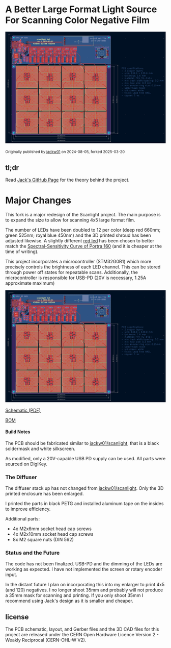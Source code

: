 # A Better Large Format Light Source For Scanning Color Negative Film

![](pcb/pcb.png)

<small>Originally published by [jackw01](https://github.com/jackw01/scanlight) on 2024-08-05, forked 2025-03-20</small>

## tl;dr

Read [Jack's GitHub Page](https://jackw01.github.io/scanlight/) for the theory behind the project.


# Major Changes

This fork is a major redesign of the Scanlight project. 
The main purpose is to expand the size to allow for scanning 4x5 large format film. 

The number of LEDs have been doubled to 12 per color (deep red 660nm; green 525nm; royal blue 450nm) and the 3D printed shroud has been adjusted likewise.
A slightly different [red led](https://www.digikey.ch/en/products/detail/lumileds/L1SP-DRD0002800000/9805570) has been chosen 
to better match the [Spectral-Sensitivity Curve of Portra 160](https://business.kodakmoments.com/sites/default/files/files/resources/e4051_Portra_160.pdf) (and it is cheaper at the time of writing).

This project incorporates a microcontroller (STM32G0B1) which more precisely controls the brightness of each LED channel.
This can be stored through power off states for repeatable scans. 
Additionally, the microcontroller is responsible for USB-PD (20V is necessary, 1.25A approximate maximum)

![](pcb/pcb.png)

[Schematic (PDF)](pcb/schematic.pdf)

[BOM](pcb/bom/ibom.html)

#### Build Notes

The PCB should be fabricated similar to [jackw01/scanlight](https://github.com/jackw01/scanlight), that is a black soldermask and white silkscreen. 

As modified, only a 20V-capable USB PD supply can be used. All parts were sourced on DigiKey.

### The Diffuser

The diffuser stack up has not changed from [jackw01/scanlight](https://github.com/jackw01/scanlight).
Only the 3D printed enclosure has been enlarged. 

I printed the parts in black PETG and installed aluminum tape on the insides to improve efficiency.

Additional parts: 
- 4x M2x6mm socket head cap screws
- 4x M2x10mm socket head cap screws
- 8x M2 square nuts (DIN 562)

### Status and the Future

The code has not been finalized. 
USB-PD and the dimming of the LEDs are working as expected. 
I have not implemented the screen or rotary encoder input. 


In the distant future I plan on incorporating this into my enlarger to print 4x5 (and 120) negatives.
I no longer shoot 35mm and probably will not produce a 35mm mask for scanning and printing.
If you only shoot 35mm I recommend using Jack's design as it is smaller and cheaper. 

## license

The PCB schematic, layout, and Gerber files and the 3D CAD files for this project are released under the CERN Open Hardware Licence Version 2 - Weakly Reciprocal (CERN-OHL-W V2). 
